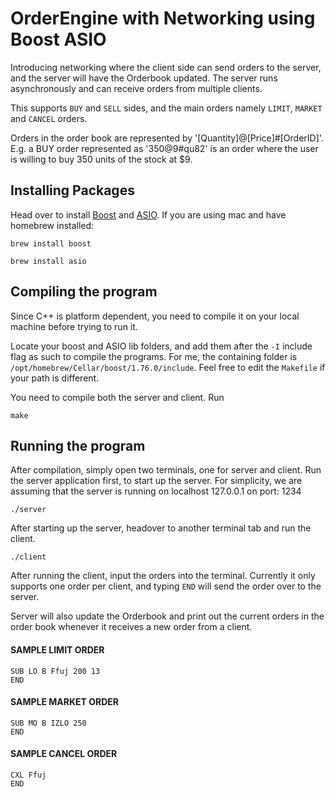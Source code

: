 # OrderEngine with Networking using Boost ASIO 

Introducing networking where the client side can send orders to the server, and the server will have the Orderbook updated. The server runs asynchronously and can receive orders from multiple clients.

This supports `BUY` and `SELL` sides, and the main orders namely `LIMIT`, `MARKET` and `CANCEL` orders.

Orders in the order book are represented by '[Quantity]@[Price]#[OrderID]'. E.g. a BUY order represented as '350@9#qu82' is an order where the user is willing to buy 350 units of the stock at $9.

## Installing Packages
Head over to install [Boost](https://www.boost.org/) and [ASIO](https://think-async.com/). If you are using mac and have homebrew installed:
```
brew install boost
```
```
brew install asio
```

## Compiling the program
Since C++ is platform dependent, you need to compile it on your local machine before trying to run it.

Locate your boost and ASIO lib folders, and add them after the `-I` include flag as such to compile the programs. For me, the containing folder is `/opt/homebrew/Cellar/boost/1.76.0/include`. Feel free to edit the `Makefile` if your path is different.

You need to compile both the server and client. Run
```
make
```

## Running the program
After compilation, simply open two terminals, one for server and client. Run the server application first, to start up the server. For simplicity, we are assuming that the server is running on localhost 127.0.0.1 on port: 1234

```
./server
```

After starting up the server, headover to another terminal tab and run the client.
```
./client
```

After running the client, input the orders into the terminal. Currently it only supports one order per client, and typing `END` will send the order over to the server.

Server will also update the Orderbook and print out the current orders in the order book whenever it receives a new order from a client. 


#### SAMPLE LIMIT ORDER
```
SUB LO B Ffuj 200 13
END
```

#### SAMPLE MARKET ORDER
```
SUB MO B IZLO 250
END
```

#### SAMPLE CANCEL ORDER
```
CXL Ffuj
END
```

